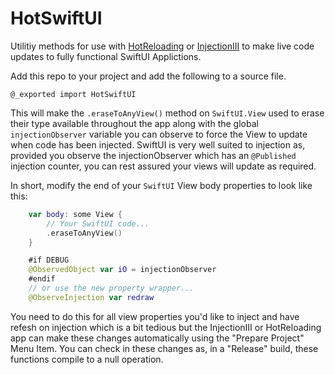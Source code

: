 # HotSwiftUI

Utilitiy methods for use with [HotReloading](https://github.com/johnno1962/HotReloading) or [InjectionIII](https://github.com/johnno1962/InjectionIII) to make live code updates to fully functional SwiftUI Applictions.

Add this repo to your project and add the following to a source file.
```
@_exported import HotSwiftUI
```

This will make the `.eraseToAnyView()` method on `SwiftUI.View`
used to erase their type available throughout the app along with the
global `injectionObserver` variable you can observe to force the
View to update when code has been injected. SwiftUI is very well
suited to injection as, provided you observe the injectionObserver
which has an `@Published` injection counter, you can rest assured
your views will update as required.

In short, modify the end of your `SwiftUI` View body properties
to look like this:
```Swift
    var body: some View {
        // Your SwiftUI code...
        .eraseToAnyView()
    }

    #if DEBUG
    @ObservedObject var iO = injectionObserver
    #endif
    // or use the new property wrapper...
    @ObserveInjection var redraw
```
You need to do this for all view properties you'd like to inject
and have refesh on injection which is a bit tedious but the InjectionIII
or HotReloading app can make these changes automatically using the
"Prepare Project" Menu Item. You can check in these changes as, in a
"Release" build, these functions compile to a null operation.
